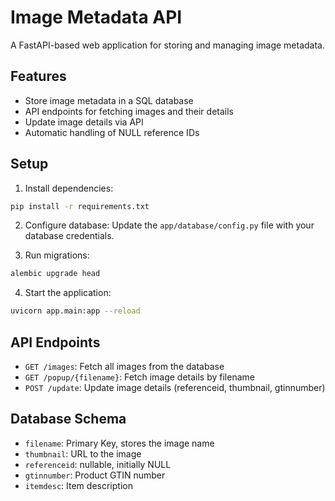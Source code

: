 # Image Metadata API

A FastAPI-based web application for storing and managing image metadata.

## Features

- Store image metadata in a SQL database
- API endpoints for fetching images and their details
- Update image details via API
- Automatic handling of NULL reference IDs

## Setup

1. Install dependencies:
```bash
pip install -r requirements.txt
```

2. Configure database:
Update the `app/database/config.py` file with your database credentials.

3. Run migrations:
```bash
alembic upgrade head
```

4. Start the application:
```bash
uvicorn app.main:app --reload
```

## API Endpoints

- `GET /images`: Fetch all images from the database
- `GET /popup/{filename}`: Fetch image details by filename
- `POST /update`: Update image details (referenceid, thumbnail, gtinnumber)

## Database Schema

- `filename`: Primary Key, stores the image name
- `thumbnail`: URL to the image
- `referenceid`: nullable, initially NULL
- `gtinnumber`: Product GTIN number
- `itemdesc`: Item description 